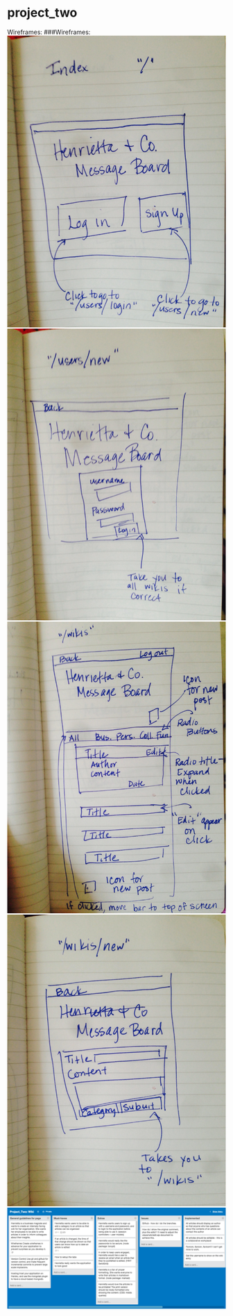 # project_two

Wireframes:
###Wireframes:
![wireframe1](wireframe1.jpg)
![wireframe2](wireframe2.jpg)
![wireframe3](wireframe3.jpg)
![wireframe4](wireframe4.jpg)
![trello](trello.jpg)
